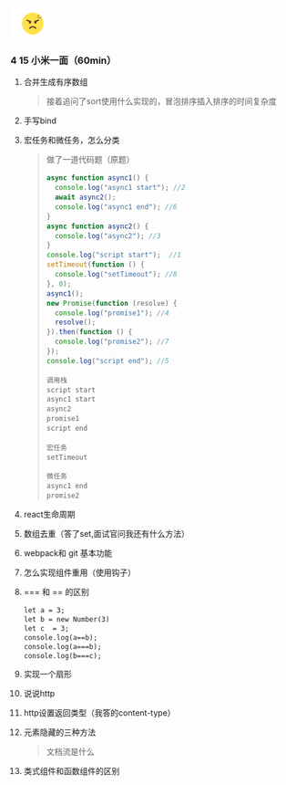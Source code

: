 ![image-20220415224919090](img/image-20220415224919090.png)

### 4 15 小米一面（60min）

1. 合并生成有序数组

   > 接着追问了sort使用什么实现的，冒泡排序插入排序的时间复杂度

2. 手写bind

3. 宏任务和微任务，怎么分类

   > 做了一道代码题（原题）
   >
   > ```js
   > async function async1() {
   >   console.log("async1 start"); //2
   >   await async2();
   >   console.log("async1 end"); //6
   > }
   > async function async2() {
   >   console.log("async2"); //3
   > }
   > console.log("script start");  //1
   > setTimeout(function () {
   >   console.log("setTimeout"); //8
   > }, 0);
   > async1();
   > new Promise(function (resolve) {
   >   console.log("promise1"); //4
   >   resolve();
   > }).then(function () {
   >   console.log("promise2"); //7
   > });
   > console.log("script end"); //5
   >  
   > 调用栈
   > script start
   > async1 start
   > async2
   > promise1
   > script end
   >  
   > 宏任务
   > setTimeout
   >  
   > 微任务
   > async1 end
   > promise2
   > ```
   >
   > 

4. react生命周期

5. 数组去重（答了set,面试官问我还有什么方法）

6. webpack和 git 基本功能

7. 怎么实现组件重用（使用钩子）

8. === 和 == 的区别

   ```
   let a = 3;
   let b = new Number(3)
   let c  = 3;
   console.log(a==b);
   console.log(a===b);
   console.log(b===c);
   ```

9. 实现一个扇形

10. 说说http
11. http设置返回类型（我答的content-type）

12. 元素隐藏的三种方法

    > 文档流是什么

13. 类式组件和函数组件的区别
